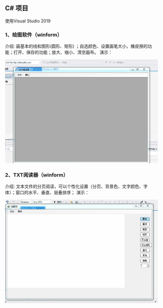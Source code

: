 ## C# 项目
使用Visual Studio 2019

### 1、绘图软件（winform）
介绍: 画基本的线和图形(圆形、矩形) ；自选颜色、设置画笔大小，橡皮擦的功能；打开、保存的功能；放大、缩小、清空画布。
演示：

![txtreader](demo/txtreader.gif)

### 2、TXT阅读器（winform）
介绍: 文本文件的分页阅读，可以个性化设置（分页、背景色、文字颜色、字体）；窗口的水平、垂直、层叠排序；
演示：

![huitu](demo/huitu.gif)
